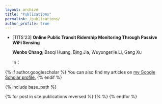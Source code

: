 ```yaml
---
layout: archive
title: "Publications"
permalink: /publications/
author_profile: true
---
```


*   [TITS'23] **Online Public Transit Ridership Monitoring Through Passive WiFi Sensing**
   
    **Wenbo Chang**, Baoqi Huang, Bing Jia, Wuyungerile Li, Gang Xu
    
    In：

{% if author.googlescholar %}
  You can also find my articles on <u>my Google Scholar profile.</u>
{% endif %}

{% include base_path %}

{% for post in site.publications reversed %}
  {%  %}
{% endfor %}
